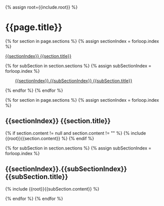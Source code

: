{% assign root={{include.root}} %}

# {{page.title}}

{% for section in page.sections %}
{% assign sectionIndex = forloop.index %}

[{{sectionIndex}} {{section.title}}](#{{section.title}})

{% for subSection in section.sections %}
{% assign subSectionIndex = forloop.index %}

&nbsp;&nbsp;&nbsp;&nbsp;&nbsp;&nbsp;&nbsp;&nbsp;[{{sectionIndex}}.{{subSectionIndex}} {{subSection.title}}](#{{subSection.title}})

{% endfor %}
{% endfor %}

{% for section in page.sections %}
{% assign sectionIndex = forloop.index %}

## {{sectionIndex}} {{section.title}}

{% if section.content != null and section.content != "" %}
{% include {{root}}{{section.content}} %}
{% endif %}

{% for subSection in section.sections %}
{% assign subSectionIndex = forloop.index %}

## {{sectionIndex}}.{{subSectionIndex}} {{subSection.title}}
{% include {{root}}{{subSection.content}} %}

{% endfor %}
{% endfor %}
